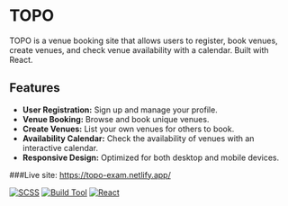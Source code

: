 # TOPO

TOPO is a venue booking site that allows users to register, book venues, create venues, and check venue availability with a calendar. Built with React. 

## Features

- **User Registration:** Sign up and manage your profile.
- **Venue Booking:** Browse and book unique venues.
- **Create Venues:** List your own venues for others to book.
- **Availability Calendar:** Check the availability of venues with an interactive calendar.
- **Responsive Design:** Optimized for both desktop and mobile devices.


###Live site:
https://topo-exam.netlify.app/


[![SCSS](https://img.shields.io/badge/Styles-SCSS-pink.svg)](https://sass-lang.com/)
[![Build Tool](https://img.shields.io/badge/Build%20Tool-Vite-green.svg)](https://vitejs.dev/)
[![React](https://img.shields.io/badge/Framework-React-blue.svg)](https://reactjs.org/)
